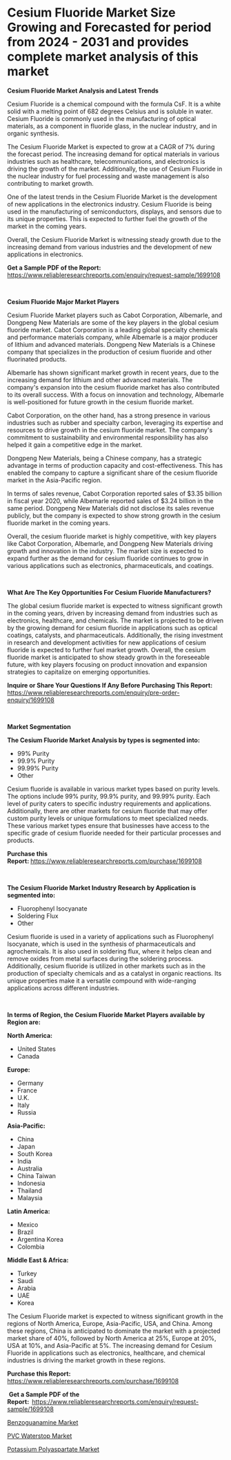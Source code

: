 <p><h1>Cesium Fluoride Market Size Growing and Forecasted for period from 2024 - 2031 and provides complete market analysis of this market</h1></p><p><strong>Cesium Fluoride Market Analysis and Latest Trends</strong></p>
<p><p>Cesium Fluoride is a chemical compound with the formula CsF. It is a white solid with a melting point of 682 degrees Celsius and is soluble in water. Cesium Fluoride is commonly used in the manufacturing of optical materials, as a component in fluoride glass, in the nuclear industry, and in organic synthesis.</p><p>The Cesium Fluoride Market is expected to grow at a CAGR of 7% during the forecast period. The increasing demand for optical materials in various industries such as healthcare, telecommunications, and electronics is driving the growth of the market. Additionally, the use of Cesium Fluoride in the nuclear industry for fuel processing and waste management is also contributing to market growth.</p><p>One of the latest trends in the Cesium Fluoride Market is the development of new applications in the electronics industry. Cesium Fluoride is being used in the manufacturing of semiconductors, displays, and sensors due to its unique properties. This is expected to further fuel the growth of the market in the coming years.</p><p>Overall, the Cesium Fluoride Market is witnessing steady growth due to the increasing demand from various industries and the development of new applications in electronics.</p></p>
<p><strong>Get a Sample PDF of the Report:&nbsp;</strong> <a href="https://www.reliableresearchreports.com/enquiry/request-sample/1699108">https://www.reliableresearchreports.com/enquiry/request-sample/1699108</a></p>
<p>&nbsp;</p>
<p><strong>Cesium Fluoride Major Market Players</strong></p>
<p><p>Cesium Fluoride Market players such as Cabot Corporation, Albemarle, and Dongpeng New Materials are some of the key players in the global cesium fluoride market. Cabot Corporation is a leading global specialty chemicals and performance materials company, while Albemarle is a major producer of lithium and advanced materials. Dongpeng New Materials is a Chinese company that specializes in the production of cesium fluoride and other fluorinated products.</p><p>Albemarle has shown significant market growth in recent years, due to the increasing demand for lithium and other advanced materials. The company's expansion into the cesium fluoride market has also contributed to its overall success. With a focus on innovation and technology, Albemarle is well-positioned for future growth in the cesium fluoride market.</p><p>Cabot Corporation, on the other hand, has a strong presence in various industries such as rubber and specialty carbon, leveraging its expertise and resources to drive growth in the cesium fluoride market. The company's commitment to sustainability and environmental responsibility has also helped it gain a competitive edge in the market.</p><p>Dongpeng New Materials, being a Chinese company, has a strategic advantage in terms of production capacity and cost-effectiveness. This has enabled the company to capture a significant share of the cesium fluoride market in the Asia-Pacific region.</p><p>In terms of sales revenue, Cabot Corporation reported sales of $3.35 billion in fiscal year 2020, while Albemarle reported sales of $3.24 billion in the same period. Dongpeng New Materials did not disclose its sales revenue publicly, but the company is expected to show strong growth in the cesium fluoride market in the coming years.</p><p>Overall, the cesium fluoride market is highly competitive, with key players like Cabot Corporation, Albemarle, and Dongpeng New Materials driving growth and innovation in the industry. The market size is expected to expand further as the demand for cesium fluoride continues to grow in various applications such as electronics, pharmaceuticals, and coatings.</p></p>
<p>&nbsp;</p>
<p><strong>What Are The Key Opportunities For Cesium Fluoride Manufacturers?</strong></p>
<p><p>The global cesium fluoride market is expected to witness significant growth in the coming years, driven by increasing demand from industries such as electronics, healthcare, and chemicals. The market is projected to be driven by the growing demand for cesium fluoride in applications such as optical coatings, catalysts, and pharmaceuticals. Additionally, the rising investment in research and development activities for new applications of cesium fluoride is expected to further fuel market growth. Overall, the cesium fluoride market is anticipated to show steady growth in the foreseeable future, with key players focusing on product innovation and expansion strategies to capitalize on emerging opportunities.</p></p>
<p><strong>Inquire or Share Your Questions If Any Before Purchasing This Report:</strong> <a href="https://www.reliableresearchreports.com/enquiry/pre-order-enquiry/1699108">https://www.reliableresearchreports.com/enquiry/pre-order-enquiry/1699108</a></p>
<p>&nbsp;</p>
<p><strong>Market Segmentation</strong></p>
<p><strong>The Cesium Fluoride Market Analysis by types is segmented into:</strong></p>
<p><ul><li>99% Purity</li><li>99.9% Purity</li><li>99.99% Purity</li><li>Other</li></ul></p>
<p><p>Cesium fluoride is available in various market types based on purity levels. The options include 99% purity, 99.9% purity, and 99.99% purity. Each level of purity caters to specific industry requirements and applications. Additionally, there are other markets for cesium fluoride that may offer custom purity levels or unique formulations to meet specialized needs. These various market types ensure that businesses have access to the specific grade of cesium fluoride needed for their particular processes and products.</p></p>
<p><strong>Purchase this Report:&nbsp;</strong><a href="https://www.reliableresearchreports.com/purchase/1699108">https://www.reliableresearchreports.com/purchase/1699108</a></p>
<p>&nbsp;</p>
<p><strong>The Cesium Fluoride Market Industry Research by Application is segmented into:</strong></p>
<p><ul><li>Fluorophenyl Isocyanate</li><li>Soldering Flux</li><li>Other</li></ul></p>
<p><p>Cesium fluoride is used in a variety of applications such as Fluorophenyl Isocyanate, which is used in the synthesis of pharmaceuticals and agrochemicals. It is also used in soldering flux, where it helps clean and remove oxides from metal surfaces during the soldering process. Additionally, cesium fluoride is utilized in other markets such as in the production of specialty chemicals and as a catalyst in organic reactions. Its unique properties make it a versatile compound with wide-ranging applications across different industries.</p></p>
<p>&nbsp;</p>
<p><strong>In terms of Region, the Cesium Fluoride Market Players available by Region are:</strong></p>
<p>
    <p> <strong> North America: </strong>
        <ul>
            <li>United States</li>
            <li>Canada</li>
        </ul>
        </p> 
    <p> <strong> Europe: </strong>
        <ul>
            <li>Germany</li>
            <li>France</li>
            <li>U.K.</li>
            <li>Italy</li>
            <li>Russia</li>
        </ul>
        </p> 
    <p> <strong> Asia-Pacific: </strong>
        <ul>
            <li>China</li>
            <li>Japan</li>
            <li>South Korea</li>
            <li>India</li>
            <li>Australia</li>
            <li>China Taiwan</li>
            <li>Indonesia</li>
            <li>Thailand</li>
            <li>Malaysia</li>
        </ul>
        </p> 
    <p> <strong> Latin America: </strong>
        <ul>
            <li>Mexico</li>
            <li>Brazil</li>
            <li>Argentina Korea</li>
            <li>Colombia</li>
        </ul>
        </p> 
    <p> <strong> Middle East & Africa: </strong>
        <ul>
            <li>Turkey</li>
            <li>Saudi</li>
            <li>Arabia</li>
            <li>UAE</li>
            <li>Korea</li>
        </ul>
    </p>
    </p>
<p><p>The Cesium Fluoride market is expected to witness significant growth in the regions of North America, Europe, Asia-Pacific, USA, and China. Among these regions, China is anticipated to dominate the market with a projected market share of 40%, followed by North America at 25%, Europe at 20%, USA at 10%, and Asia-Pacific at 5%. The increasing demand for Cesium Fluoride in applications such as electronics, healthcare, and chemical industries is driving the market growth in these regions.</p></p>
<p><strong>Purchase this Report: </strong><a href="https://www.reliableresearchreports.com/purchase/1699108">https://www.reliableresearchreports.com/purchase/1699108</a></p>
<p>&nbsp;<strong>Get a Sample PDF of the Report:&nbsp;&nbsp;</strong><a href="https://www.reliableresearchreports.com/enquiry/request-sample/1699108">https://www.reliableresearchreports.com/enquiry/request-sample/1699108</a></p>
<p><strong></strong></p>
<p><p><a href="https://github.com/bmorecock/Market-Research-Report-List-2/blob/main/benzoguanamine-market.md">Benzoguanamine Market</a></p><p><a href="https://github.com/yemakinde/Market-Research-Report-List-1/blob/main/pvc-waterstop-market.md">PVC Waterstop Market</a></p><p><a href="https://github.com/jsmusil/Market-Research-Report-List-2/blob/main/potassium-polyaspartate-market.md">Potassium Polyaspartate Market</a></p></p>